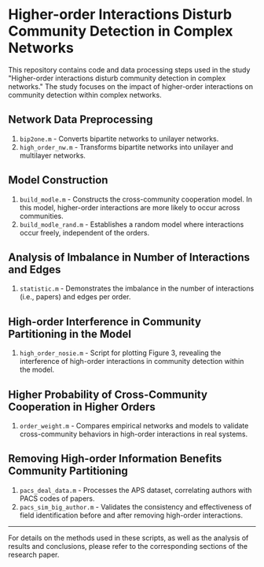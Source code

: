 # Higher-order Interactions Disturb Community Detection in Complex Networks

This repository contains code and data processing steps used in the study "Higher-order interactions disturb community detection in complex networks." The study focuses on the impact of higher-order interactions on community detection within complex networks.

## Network Data Preprocessing

1. `bip2one.m` - Converts bipartite networks to unilayer networks.
2. `high_order_nw.m` - Transforms bipartite networks into unilayer and multilayer networks.

## Model Construction

1. `build_modle.m` - Constructs the cross-community cooperation model. In this model, higher-order interactions are more likely to occur across communities.
2. `build_modle_rand.m` - Establishes a random model where interactions occur freely, independent of the orders.

## Analysis of Imbalance in Number of Interactions and Edges

1. `statistic.m` - Demonstrates the imbalance in the number of interactions (i.e., papers) and edges per order.

## High-order Interference in Community Partitioning in the Model

1. `high_order_nosie.m` - Script for plotting Figure 3, revealing the interference of high-order interactions in community detection within the model.

## Higher Probability of Cross-Community Cooperation in Higher Orders

1. `order_weight.m` - Compares empirical networks and models to validate cross-community behaviors in high-order interactions in real systems.

## Removing High-order Information Benefits Community Partitioning

1. `pacs_deal_data.m` - Processes the APS dataset, correlating authors with PACS codes of papers.
2. `pacs_sim_big_author.m` - Validates the consistency and effectiveness of field identification before and after removing high-order interactions.

---

For details on the methods used in these scripts, as well as the analysis of results and conclusions, please refer to the corresponding sections of the research paper.
